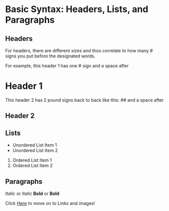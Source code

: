 # Basic Syntax: Headers, Lists, and Paragraphs

## Headers

For headers, there are different sizes and thos correlate to how many # signs you put before the designated words.

For example, this header 1 has one # sign and a space after  
# Header 1  
This header 2 has 2 pound signs back to back like this: ## and a space after  
## Header 2

## Lists

- Unordered List Item 1
- Unordered List Item 2

1. Ordered List Item 1
2. Ordered List Item 2

## Paragraphs

*Italic* or _Italic_
**Bold** or __Bold__

Click [Here](linksandimages.md) to move on to Links and images!
